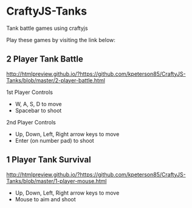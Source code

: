# CraftyJS-Tanks
Tank battle games using craftyjs

Play these games by visiting the link below:

## 2 Player Tank Battle

http://htmlpreview.github.io/?https://github.com/kpeterson85/CraftyJS-Tanks/blob/master/2-player-battle.html

1st Player Controls

- W, A, S, D to move
- Spacebar to shoot

2nd Player Controls

- Up, Down, Left, Right arrow keys to move
- Enter (on number pad) to shoot

## 1 Player Tank Survival

http://htmlpreview.github.io/?https://github.com/kpeterson85/CraftyJS-Tanks/blob/master/1-player-mouse.html

- Up, Down, Left, Right arrow keys to move
- Mouse to aim and shoot

